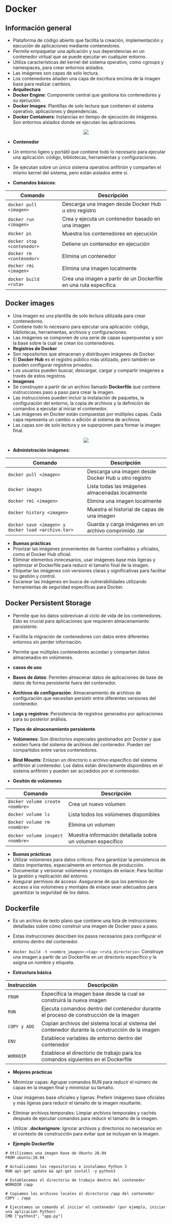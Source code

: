 # Docker

## Información general

- Plataforma de código abierto que facilita la creación, implementación y ejecución de aplicaciones mediante contenedores.
- Permite empaquetar una aplicación y sus dependencias en un contenedor virtual que se puede ejecutar en cualquier entorno.
- Utiliza características del kernel del sistema operativo, como cgroups y namespaces, para crear entornos aislados.
- Las imágenes son capas de solo lectura.
- Los contenedores añaden una capa de escritura encima de la imagen base para realizar cambios.
- **Arquitectura**
- **Docker Engine**: Componente central que gestiona los contenedores y su ejecución.
- **Docker Images**: Plantillas de solo lectura que contienen el sistema operativo, aplicaciones y dependencias.
- **Docker Containers**: Instancias en tiempo de ejecución de imágenes. Son entornos aislados donde se ejecutan las aplicaciones.

<p align="center">
  <img src="https://media.geeksforgeeks.org/wp-content/uploads/20221205115118/Architecture-of-Docker.png"/>
</p>

- **Contenedor**
- Un entorno ligero y portátil que contiene todo lo necesario para ejecutar una aplicación: código, bibliotecas, herramientas y configuraciones.
- Se ejecutan sobre un único sistema operativo anfitrión y comparten el mismo kernel del sistema, pero están aislados entre sí.

- **Comandos básicos**:

| Comando                                                      | Descripción                                                  |
| ------------------------------------------------------------ | ------------------------------------------------------------ |
| `docker pull <imagen>`| Descarga una imagen desde Docker Hub u otro registro |
| `docker run <imagen>`  | Crea y ejecuta un contenedor basado en una imagen |
| `docker ps`   | Muestra los contenedores en ejecución |
| `docker stop <contenedor>`  | Detiene un contenedor en ejecución |
| `docker rm <contenedor>` | Elimina un contenedor |
| `docker rmi <imagen>` | Elimina una imagen localmente |
| `docker build <ruta>`  | Crea una imagen a partir de un Dockerfile en una ruta específica |


## Docker images

- Una imagen es una plantilla de solo lectura utilizada para crear contenedores.
- Contiene todo lo necesario para ejecutar una aplicación: código, bibliotecas, herramientas, archivos y configuraciones.
- Las imágenes se componen de una serie de capas superpuestas y son la base sobre la cual se crean los contenedores.
- **Registros de Docker**
- Son repositorios que almacenan y distribuyen imágenes de Docker.
- El **Docker Hub** es el registro público más utilizado, pero también se pueden configurar registros privados.
- Los usuarios pueden buscar, descargar, cargar y compartir imágenes a través de estos registros.
- **Imagenes**
- Se construyen a partir de un archivo llamado **Dockerfile** que contiene instrucciones paso a paso para crear la imagen.
- Las instrucciones pueden incluir la instalación de paquetes, la configuración del entorno, la copia de archivos y la definición de comandos a ejecutar al iniciar el contenedor.
- Las imágenes en Docker están compuestas por múltiples capas. Cada capa representa un cambio o adición al sistema de archivos.
- Las capas son de solo lectura y se superponen para formar la imagen final.
 
<p align="center">
  <img src="https://lh6.googleusercontent.com/H8mhf23JNy-zCPrLaNs_H4h6K1xLRHv-P0JS4_Ad86xSo7En4tLT3POuOJPrcBNXG5lWDy2Y6fdNzRrzoB9SSLxrHhwrdk-qO28__D19NzO01OkkyBdr7YzZo2K_46HidAoUpmxeW2FOF42uOtAg3Pnfe_gcWafYs7xYywgdFeRdK3kV-p7LfIY7Z9h9tg"/>
</p>

- **Administración imágenes**:

| Comando                                                      | Descripción                                                  |
| ------------------------------------------------------------ | ------------------------------------------------------------ |
| `docker pull <imagen>`| Descarga una imagen desde Docker Hub u otro registro |
| `docker images`  | Lista todas las imágenes almacenadas localmente |
| `docker rmi <imagen>` | Elimina una imagen localmente |
| `docker history <imagen>`   | Muestra el historial de capas de una imagen |
| `docker save <imagen> y docker load <archivo.tar>`  | Guarda y carga imágenes en un archivo comprimido .tar |

- **Buenas prácticas**
- Priorizar las imágenes provenientes de fuentes confiables y oficiales, como el Docker Hub oficial.
- Eliminar elementos innecesarios, usar imágenes base más ligeras y optimizar el Dockerfile para reducir el tamaño final de la imagen.
- Etiquetar las imágenes con versiones claras y significativas para facilitar su gestión y control.
- Escanear las imágenes en busca de vulnerabilidades utilizando herramientas de seguridad específicas para Docker.

## Docker Persistent Storage

- Permite que los datos sobrevivan al ciclo de vida de los contenedores. Esto es crucial para aplicaciones que requieren almacenamiento persistente.
- Facilita la migración de contenedores con datos entre diferentes entornos sin perder información.
- Permite que múltiples contenedores accedan y compartan datos almacenados en volúmenes.
- **casos de uso**
- **Bases de datos**: Permiten almacenar datos de aplicaciones de base de datos de forma persistente fuera del contenedor.
- **Archivos de configuración**: Almacenamiento de archivos de configuración que necesitan persistir entre diferentes versiones del contenedor.
- **Logs y registros**: Persistencia de registros generados por aplicaciones para su posterior análisis.
- **Tipos de almacenamiento persistente**
- **Volúmenes**: Son directorios especiales gestionados por Docker y que existen fuera del sistema de archivos del contenedor. Pueden ser compartidos entre varios contenedores.
- **Bind Mounts**: Enlazan un directorio o archivo específico del sistema anfitrión al contenedor. Los datos están directamente disponibles en el sistema anfitrión y pueden ser accedidos por el contenedor.

- **Gesitón de volúmenes**

| Comando                                                      | Descripción                                                  |
| ------------------------------------------------------------ | ------------------------------------------------------------ |
| `docker volume create <nombre>`| Crea un nuevo volumen |
| `docker volume ls`  | Lista todos los volúmenes disponibles |
| `docker volume rm <nombre>` | Elimina un volumen |
| `docker volume inspect <nombre>`   | Muestra información detallada sobre un volumen específico |

- **Buenas prácticas**
- Utilizar volúmenes para datos críticos: Para garantizar la persistencia de datos importantes, especialmente en entornos de producción.
- Documentar y versionar volúmenes y montajes de enlace: Para facilitar la gestión y replicación del entorno.
- Asegurar permisos de acceso: Asegurarse de que los permisos de acceso a los volúmenes y montajes de enlace sean adecuados para garantizar la seguridad de los datos.

## Dockerfile

- Es un archivo de texto plano que contiene una lista de instrucciones detalladas sobre cómo construir una imagen de Docker paso a paso.
- Estas instrucciones describen los pasos necesarios para configurar el entorno dentro del contenedor.
- `docker build -t <nombre_imagen>:<tag> <ruta_directorio>`: Construye una imagen a partir de un Dockerfile en un directorio específico y le asigna un nombre y etiqueta.
  
- **Estructura básica**

| Instrucción                                                  | Descripción                                                  |
| ------------------------------------------------------------ | ------------------------------------------------------------ |
| `FROM`| Especifica la imagen base desde la cual se construirá la nueva imagen |
| `RUN`  | Ejecuta comandos dentro del contenedor durante el proceso de construcción de la imagen |
| `COPY y ADD` | Copian archivos del sistema local al sistema del contenedor durante la construcción de la imagen |
| `ENV`   |  Establece variables de entorno dentro del contenedor |
| `WORKDIR` | Establece el directorio de trabajo para los comandos siguientes en el Dockerfile |

- **Mejores prácticas**
- Minimizar capas: Agrupar comandos RUN para reducir el número de capas en la imagen final y minimizar su tamaño.
- Usar imágenes base oficiales y ligeras: Preferir imágenes base oficiales y más ligeras para reducir el tamaño de la imagen resultante.
- Eliminar archivos temporales: Limpiar archivos temporales y cachés después de ejecutar comandos para reducir el tamaño de la imagen.
- Utilizar **.dockerignore**: Ignorar archivos y directorios no necesarios en el contexto de construcción para evitar que se incluyan en la imagen.
  
- **Ejemplo Dockerfile**
  
```
# Utilizamos una imagen base de Ubuntu 20.04
FROM ubuntu:20.04

# Actualizamos los repositorios e instalamos Python 3
RUN apt-get update && apt-get install -y python3

# Establecemos el directorio de trabajo dentro del contenedor
WORKDIR /app

# Copiamos los archivos locales al directorio /app del contenedor
COPY . /app

# Ejecutamos un comando al iniciar el contenedor (por ejemplo, iniciar una aplicación Python)
CMD ["python3", "app.py"]
```

